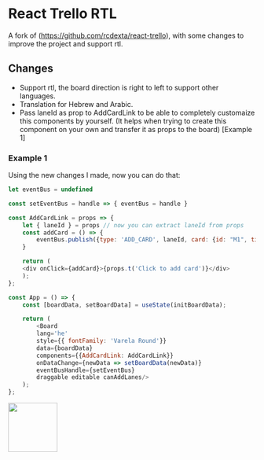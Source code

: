 # React Trello RTL

A fork of (https://github.com/rcdexta/react-trello), with some changes to improve the project and support rtl.

## Changes

<ul>
  <li>Support rtl, the board direction is right to left to support other languages.</li>
  <li>Translation for Hebrew and Arabic.</li>
  <li>Pass laneId as prop to AddCardLink to be able to completely customaize this components by yourself. (It helps when trying to create this component on your own and transfer it as props to the board) [Example 1]
</ul>

### Example 1

Using the new changes I made, now you can do that:

```javascript
let eventBus = undefined

const setEventBus = handle => { eventBus = handle }

const AddCardLink = props => {
    let { laneId } = props // now you can extract laneId from props
    const addCard = () => {
        eventBus.publish({type: 'ADD_CARD', laneId, card: {id: "M1", title: "Buy Milk", label: "15 mins", description: "Also set reminder"}})
    }

    return (
    <div onClick={addCard}>{props.t('Click to add card')}</div>
    );
};

const App = () => {
    const [boardData, setBoardData] = useState(initBoardData);

    return (
        <Board 
        lang='he' 
        style={{ fontFamily: 'Varela Round'}} 
        data={boardData} 
        components={{AddCardLink: AddCardLink}}
        onDataChange={newData => setBoardData(newData)} 
        eventBusHandle={setEventBus}
        draggable editable canAddLanes/>
    );
};
```

<a href="https://www.meep.co.il"><img src="https://www.meep.co.il/wp-content/uploads/2020/03/MEEP.png" width="100px;" alt=""/></a>
